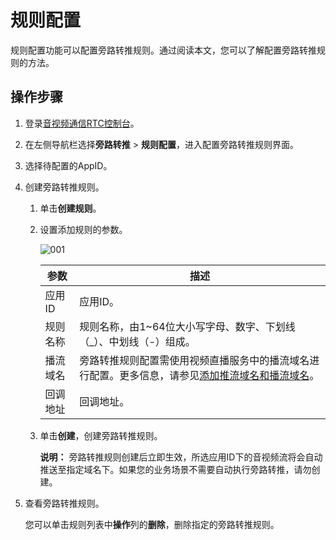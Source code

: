# 规则配置

规则配置功能可以配置旁路转推规则。通过阅读本文，您可以了解配置旁路转推规则的方法。

## 操作步骤

1.  登录[音视频通信RTC控制台](https://rtc.console.aliyun.com)。

2.  在左侧导航栏选择**旁路转推** \> **规则配置**，进入配置旁路转推规则界面。

3.  选择待配置的AppID。

4.  创建旁路转推规则。

    1.  单击**创建规则**。

    2.  设置添加规则的参数。

        ![001](https://static-aliyun-doc.oss-accelerate.aliyuncs.com/assets/img/zh-CN/7974146261/p295107.png)

        |参数|描述|
        |--|--|
        |应用ID|应用ID。|
        |规则名称|规则名称，由1~64位大小写字母、数字、下划线（\_）、中划线（-）组成。|
        |播流域名|旁路转推规则配置需使用视频直播服务中的播流域名进行配置。更多信息，请参见[添加推流域名和播流域名](/cn.zh-CN/.md)。|
        |回调地址|回调地址。|

    3.  单击**创建**，创建旁路转推规则。

        **说明：** 旁路转推规则创建后立即生效，所选应用ID下的音视频流将会自动推送至指定域名下。如果您的业务场景不需要自动执行旁路转推，请勿创建。

5.  查看旁路转推规则。

    您可以单击规则列表中**操作**列的**删除**，删除指定的旁路转推规则。


